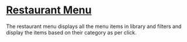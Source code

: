 # [Restaurant Menu](https://tasnia-projects.netlify.app/projects/restaurant-menu/index.html)

The restaurant menu displays all the menu items in library and filters and display the items based on their category as per click.
